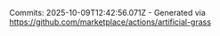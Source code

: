 Commits: 2025-10-09T12:42:56.071Z - Generated via https://github.com/marketplace/actions/artificial-grass
<br>
